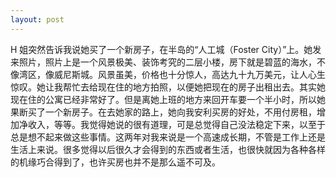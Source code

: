 ```yaml
---
layout: post
---
```


H 姐突然告诉我说她买了一个新房子，在半岛的“人工城（Foster City）”上。她发来照片，照片上是一个风景极美、装饰考究的二层小楼，房下就是碧蓝的海水，不像湾区，像威尼斯城。风景虽美，价格也十分惊人，高达九十九万美元，让人心生惊叹。她让我帮忙去给现在住的地方拍照，以便她把现在的房子出租出去。其实她现在住的公寓已经非常好了。但是离她上班的地方来回开车要一个半小时，所以她果断买了一个新房子。在去她家的路上，她向我安利买房的好处，不用付房租，增加净收入，等等。我觉得她说的很有道理，可是总觉得自己没法稳定下来，以至于总是想不起来做这些事情。这两年对我来说是一个高速成长期，不管是工作上还是生活上来说。很多觉得以后很久才会得到的东西或者生活，也很快就因为各种各样的机缘巧合得到了，也许买房也并不是那么遥不可及。
